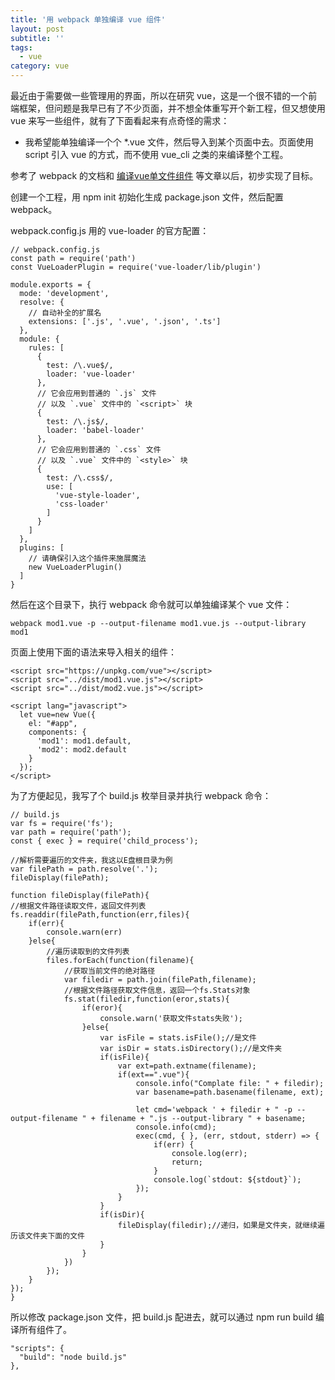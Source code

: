 ```yaml
---
title: '用 webpack 单独编译 vue 组件'
layout: post
subtitle: ''
tags:
  - vue
category: vue
---
```

最近由于需要做一些管理用的界面，所以在研究 vue，这是一个很不错的一个前端框架，但问题是我早已有了不少页面，并不想全体重写开个新工程，但又想使用 vue 来写一些组件，就有了下面看起来有点奇怪的需求：

* 我希望能单独编译一个个 *.vue 文件，然后导入到某个页面中去。页面使用 script 引入 vue 的方式，而不使用 vue_cli 之类的来编译整个工程。

参考了 webpack 的文档和 [编译vue单文件组件](https://github.com/yangjunlong/compile-vue-demo)  等文章以后，初步实现了目标。

创建一个工程，用 npm init 初始化生成 package.json 文件，然后配置 webpack。

webpack.config.js 用的 vue-loader 的官方配置：

    // webpack.config.js
    const path = require('path')
    const VueLoaderPlugin = require('vue-loader/lib/plugin')

    module.exports = {
      mode: 'development',
      resolve: {
        // 自动补全的扩展名
        extensions: ['.js', '.vue', '.json', '.ts']
      },
      module: {
        rules: [
          {
            test: /\.vue$/,
            loader: 'vue-loader'
          },
          // 它会应用到普通的 `.js` 文件
          // 以及 `.vue` 文件中的 `<script>` 块
          {
            test: /\.js$/,
            loader: 'babel-loader'
          },
          // 它会应用到普通的 `.css` 文件
          // 以及 `.vue` 文件中的 `<style>` 块
          {
            test: /\.css$/,
            use: [
              'vue-style-loader',
              'css-loader'
            ]
          }
        ]
      },
      plugins: [
        // 请确保引入这个插件来施展魔法
        new VueLoaderPlugin()
      ]
    }

然后在这个目录下，执行 webpack 命令就可以单独编译某个 vue 文件：

    webpack mod1.vue -p --output-filename mod1.vue.js --output-library mod1

页面上使用下面的语法来导入相关的组件：

    <script src="https://unpkg.com/vue"></script>
    <script src="../dist/mod1.vue.js"></script>
    <script src="../dist/mod2.vue.js"></script>

    <script lang="javascript">
      let vue=new Vue({
        el: "#app",
        components: {
          'mod1': mod1.default,
          'mod2': mod2.default
        }
      });
    </script>

为了方便起见，我写了个 build.js 枚举目录并执行 webpack 命令：

    // build.js
    var fs = require('fs');
    var path = require('path');
    const { exec } = require('child_process');

    //解析需要遍历的文件夹，我这以E盘根目录为例
    var filePath = path.resolve('.');
    fileDisplay(filePath);

    function fileDisplay(filePath){
    //根据文件路径读取文件，返回文件列表
    fs.readdir(filePath,function(err,files){
        if(err){
            console.warn(err)
        }else{
            //遍历读取到的文件列表
            files.forEach(function(filename){
                //获取当前文件的绝对路径
                var filedir = path.join(filePath,filename);
                //根据文件路径获取文件信息，返回一个fs.Stats对象
                fs.stat(filedir,function(eror,stats){
                    if(eror){
                        console.warn('获取文件stats失败');
                    }else{
                        var isFile = stats.isFile();//是文件
                        var isDir = stats.isDirectory();//是文件夹
                        if(isFile){
                            var ext=path.extname(filename);
                            if(ext==".vue"){
                                console.info("Complate file: " + filedir);
                                var basename=path.basename(filename, ext);
                                
                                let cmd='webpack ' + filedir + " -p --output-filename " + filename + ".js --output-library " + basename;
                                console.info(cmd);
                                exec(cmd, { }, (err, stdout, stderr) => {
                                    if(err) {
                                        console.log(err);
                                        return;
                                    }
                                    console.log(`stdout: ${stdout}`);
                                });
                            }
                        }
                        if(isDir){
                            fileDisplay(filedir);//递归，如果是文件夹，就继续遍历该文件夹下面的文件
                        }
                    }
                })
            });
        }
    });
    }

所以修改 package.json 文件，把 build.js 配进去，就可以通过 npm run build 编译所有组件了。

    "scripts": {
      "build": "node build.js"
    },

